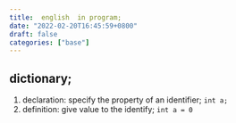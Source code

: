 ```yaml
---
title:  english  in program;
date: "2022-02-20T16:45:59+0800"
draft: false
categories: ["base"]
---
```




## dictionary;

1. declaration:
    specify the property of an identifier;
    `int a;`
2. definition:
    give value  to the identify;
    `int a = 0`
